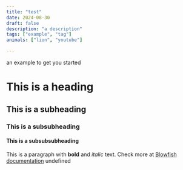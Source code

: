 ```yaml
---
title: "test"
date: 2024-08-30
draft: false
description: "a description"
tags: ["example", "tag"]
animals: ["lion", "youtube"]

---
```


 an example to get you started
# This is a heading
## This is a subheading
### This is a subsubheading
#### This is a subsubsubheading
This is a paragraph with **bold** and *italic* text.
Check more at [Blowfish documentation](https://blowfish.page/)
undefined
